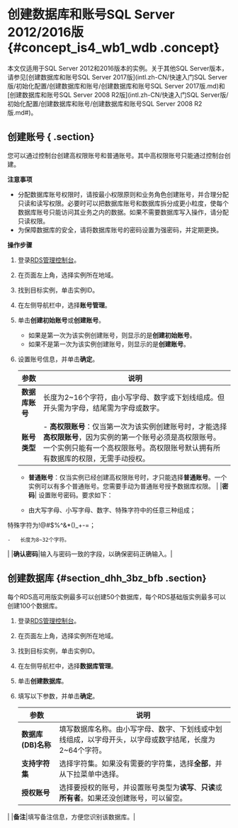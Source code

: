 # 创建数据库和账号SQL Server 2012/2016版 {#concept_is4_wb1_wdb .concept}

本文仅适用于SQL Server 2012和2016版本的实例。关于其他SQL Server版本，请参见[创建数据库和账号SQL Server 2017版](intl.zh-CN/快速入门SQL Server版/初始化配置/创建数据库和账号/创建数据库和账号SQL Server 2017版.md)和[创建数据库和账号SQL Server 2008 R2版](intl.zh-CN/快速入门SQL Server版/初始化配置/创建数据库和账号/创建数据库和账号SQL Server 2008 R2版.md#)。

## 创建账号 { .section}

您可以通过控制台创建高权限账号和普通账号。其中高权限账号只能通过控制台创建。

**注意事项**

-   分配数据库账号权限时，请按最小权限原则和业务角色创建账号，并合理分配只读和读写权限。必要时可以把数据库账号和数据库拆分成更小粒度，使每个数据库账号只能访问其业务之内的数据。如果不需要数据库写入操作，请分配只读权限。
-   为保障数据库的安全，请将数据库账号的密码设置为强密码，并定期更换。

**操作步骤**

1.  登录[RDS管理控制台](https://rds.console.aliyun.com/)。
2.  在页面左上角，选择实例所在地域。
3.  找到目标实例，单击实例ID。
4.  在左侧导航栏中，选择**账号管理**。
5.  单击**创建初始账号**或**创建账号**。
    -   如果是第一次为该实例创建账号，则显示的是**创建初始账号**。
    -   如果不是第一次为该实例创建账号，则显示的是**创建账号**。
6.  设置账号信息，并单击**确定**。

    |参数|说明|
    |--|--|
    |**数据库账号**|长度为2~16个字符，由小写字母、数字或下划线组成。但开头需为字母，结尾需为字母或数字。|
    |**账号类型**|     -   **高权限账号**：仅当第一次为该实例创建账号时，才能选择**高权限账号**，因为实例的第一个账号必须是高权限账号。一个实例只能有一个高权限账号。高权限账号默认拥有所有数据库的权限，无需手动授权。
    -   **普通账号**：仅当实例已经创建高权限账号时，才只能选择**普通账号**。一个实例可以有多个普通账号。您需要手动为普通账号授予数据库权限。
 |
    |**密码**| 设置账号密码。要求如下：

     -   由大写字母、小写字母、数字、特殊字符中的任意三种组成；

特殊字符为!@\#$%^&\*\(\)\_+-=；

    -   长度为8~32个字符。

 |
    |**确认密码**|输入与密码一致的字段，以确保密码正确输入。|


## 创建数据库 {#section_dhh_3bz_bfb .section}

每个RDS高可用版实例最多可以创建50个数据库，每个RDS基础版实例最多可以创建100个数据库。

1.  登录[RDS管理控制台](https://rds.console.aliyun.com/)。
2.  在页面左上角，选择实例所在地域。
3.  找到目标实例，单击实例ID。
4.  在左侧导航栏中，选择**数据库管理**。
5.  单击**创建数据库**。
6.  填写以下参数，并单击**确定**。

    |参数|说明|
    |--|--|
    |**数据库\(DB\)名称**|填写数据库名称。由小写字母、数字、下划线或中划线组成，以字母开头，以字母或数字结尾，长度为2~64个字符。|
    |**支持字符集**|选择字符集。如果没有需要的字符集，选择**全部**，并从下拉菜单中选择。|
    |**授权账号**|选择要授权的账号，并设置账号类型为**读写**、**只读**或**所有者**。如果还没创建账号，可以留空。

|
    |**备注**|填写备注信息，方便您识别该数据库。|



